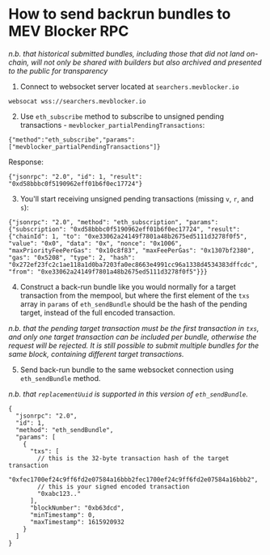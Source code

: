 # How to send backrun bundles to MEV Blocker RPC

_n.b. that historical submitted bundles, including those that did not land on-chain, will not only be shared with builders but also archived and presented to the public for transparency_

1. Connect to websocket server located at `searchers.mevblocker.io`

```
websocat wss://searchers.mevblocker.io
```

2. Use `eth_subscribe` method to subscribe to unsigned pending transactions - `mevblocker_partialPendingTransactions`:

```
{"method":"eth_subscribe","params": ["mevblocker_partialPendingTransactions"]}
```

Response:

```
{"jsonrpc": "2.0", "id": 1, "result": "0xd58bbbc0f5190962eff01b6f0ec17724"}
```

3. You'll start receiving unsigned pending transactions (missing `v`, `r`, and `s`):

```
{"jsonrpc": "2.0", "method": "eth_subscription", "params": {"subscription": "0xd58bbbc0f5190962eff01b6f0ec17724", "result": {"chainId": 1, "to": "0xe33062a24149f7801a48b2675ed5111d3278f0f5", "value": "0x0", "data": "0x", "nonce": "0x1006", "maxPriorityFeePerGas": "0x10c8f83", "maxFeePerGas": "0x1307bf2380", "gas": "0x5208", "type": 2, "hash": "0x272ef23fc2c1ae118a1d0ba7203fa0ec8663e4991cc96a1338d4534383dffcdc", "from": "0xe33062a24149f7801a48b2675ed5111d3278f0f5"}}}
```

4. Construct a back-run bundle like you would normally for a target transaction from the mempool, but where the first element of the `txs` array in `params` of `eth_sendBundle` should be the hash of the pending target, instead of the full encoded transaction.

_n.b. that the pending target transaction must be the first transaction in `txs`, and only one target transaction can be included per bundle, otherwise the request will be rejected. It is still possible to submit multiple bundles for the same block, containing different target transactions._

5. Send back-run bundle to the same websocket connection using `eth_sendBundle` method.

_n.b. that `replacementUuid` is supported in this version of `eth_sendBundle`._

```
{
  "jsonrpc": "2.0",
  "id": 1,
  "method": "eth_sendBundle",
  "params": [
    {
      "txs": [
        // this is the 32-byte transaction hash of the target transaction
        "0xfec1700ef24c9ff6fd2e07584a16bbb2fec1700ef24c9ff6fd2e07584a16bbb2",
        // this is your signed encoded transaction
        "0xabc123.."
      ],
      "blockNumber": "0xb63dcd",
      "minTimestamp": 0,
      "maxTimestamp": 1615920932
    }
  ]
}
```
